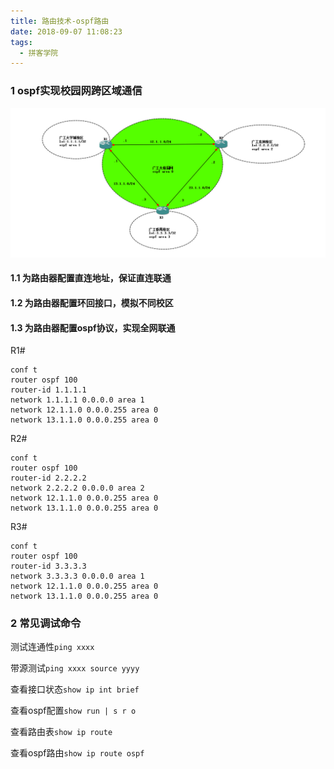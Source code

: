 ```yaml
---
title: 路由技术-ospf路由
date: 2018-09-07 11:08:23
tags:
  - 拼客学院
---
```


###  1 ospf实现校园网跨区域通信

![](/img/1536292550.jpg)

#### 1.1 为路由器配置直连地址，保证直连联通

#### 1.2 为路由器配置环回接口，模拟不同校区

#### 1.3 为路由器配置ospf协议，实现全网联通

R1#
```
conf t
router ospf 100
router-id 1.1.1.1
network 1.1.1.1 0.0.0.0 area 1
network 12.1.1.0 0.0.0.255 area 0
network 13.1.1.0 0.0.0.255 area 0
```
R2#
```
conf t
router ospf 100
router-id 2.2.2.2
network 2.2.2.2 0.0.0.0 area 2
network 12.1.1.0 0.0.0.255 area 0
network 13.1.1.0 0.0.0.255 area 0
```
R3#
```
conf t
router ospf 100
router-id 3.3.3.3
network 3.3.3.3 0.0.0.0 area 1
network 12.1.1.0 0.0.0.255 area 0
network 13.1.1.0 0.0.0.255 area 0
```

### 2 常见调试命令

测试连通性`ping xxxx`

带源测试`ping xxxx source yyyy`

查看接口状态`show ip int brief`

查看ospf配置`show run | s r o`

查看路由表`show ip route`

查看ospf路由`show ip route ospf`